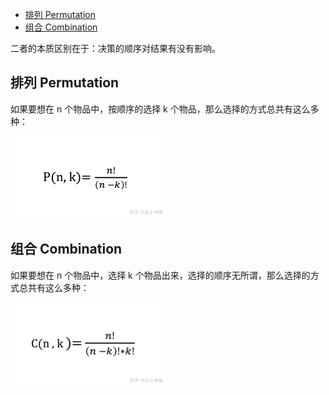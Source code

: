 
- [排列 Permutation](#排列-permutation)
- [组合 Combination](#组合-combination)


二者的本质区别在于：决策的顺序对结果有没有影响。

## 排列 Permutation 

如果要想在 n 个物品中，按顺序的选择 k 个物品，那么选择的方式总共有这么多种：

<img src="../../images/Basic%20Notes/permutation.jpeg" width="250px">


## 组合 Combination

如果要想在 n 个物品中，选择 k 个物品出来，选择的顺序无所谓，那么选择的方式总共有这么多种：

<img src="../../images/Basic%20Notes/combination.jpeg" width="250px">



